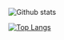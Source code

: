 <!-- ### Hi there 👋 -->

<!--
**sadmaaan/sadmaaan** is a ✨ _special_ ✨ repository because its `README.md` (this file) appears on your GitHub profile.

Here are some ideas to get you started:

- 🔭 I’m currently working on ...
- 🌱 I’m currently learning ...
- 👯 I’m looking to collaborate on ...
- 🤔 I’m looking for help with ...
- 💬 Ask me about ...
- 📫 How to reach me: ...
- 😄 Pronouns: ...
- ⚡ Fun fact: ...
-->


<!-- Github Stats -->
![Github stats](https://github-readme-stats.vercel.app/api?username=sadmaaan&show_icons=true&hide_border=true)



<!-- Top Language -->
[![Top Langs](https://github-readme-stats.vercel.app/api/top-langs/?username=sadmaaan)](https://github.com/sadmaaan/github-readme-stats)
